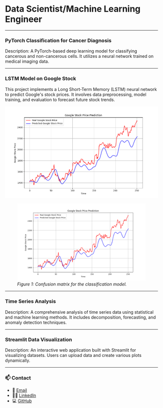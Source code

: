 # Data Scientist/Machine Learning Engineer 

---

### PyTorch Classification for Cancer Diagnosis


Description: A PyTorch-based deep learning model for classifying cancerous and non-cancerous cells. It utilizes a neural network trained on medical imaging data.

---

### LSTM Model on Google Stock
This project implements a Long Short-Term Memory (LSTM) neural network to predict Google's stock prices. It involves data preprocessing, model training, and evaluation to forecast future stock trends.

![Visualization of predicted vs. actual stock prices](/images/stock_price_prediction.png)
<figure>
  <img src="images/stock_price_prediction.png" alt="Confusion Matrix" width="500">
  <figcaption><em>Figure 1: Confusion matrix for the classification model.</em></figcaption>
</figure>

---

### Time Series Analysis


Description: A comprehensive analysis of time series data using statistical and machine learning methods. It includes decomposition, forecasting, and anomaly detection techniques.

---

### Streamlit Data Visualization

Description: An interactive web application built with Streamlit for visualizing datasets. Users can upload data and create various plots dynamically.


---

### 📫 Contact
- 📧 [Email](m.helva34@gmail.com)
- 🧑‍💼 [LinkedIn](https://www.linkedin.com/in/mehmet-helva-b2993a273/)
- 💻 [GitHub](https://github.com/mhelva)
